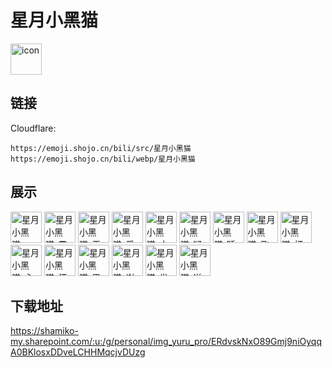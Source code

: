 # 星月小黑猫
<img src="https://emoji.shojo.cn/bili/src/星月小黑猫/icon.png" width="50" height="50" alt="icon">

## 链接
Cloudflare:
```
https://emoji.shojo.cn/bili/src/星月小黑猫
https://emoji.shojo.cn/bili/webp/星月小黑猫
```
## 展示
<img src="https://emoji.shojo.cn/bili/src/星月小黑猫/星月小黑猫-wink.png" width="50" height="50" alt="星月小黑猫-wink">
<img src="https://emoji.shojo.cn/bili/src/星月小黑猫/星月小黑猫-震惊.png" width="50" height="50" alt="星月小黑猫-震惊">
<img src="https://emoji.shojo.cn/bili/src/星月小黑猫/星月小黑猫-无语.png" width="50" height="50" alt="星月小黑猫-无语">
<img src="https://emoji.shojo.cn/bili/src/星月小黑猫/星月小黑猫-爱你.png" width="50" height="50" alt="星月小黑猫-爱你">
<img src="https://emoji.shojo.cn/bili/src/星月小黑猫/星月小黑猫-大哭.png" width="50" height="50" alt="星月小黑猫-大哭">
<img src="https://emoji.shojo.cn/bili/src/星月小黑猫/星月小黑猫-疑惑.png" width="50" height="50" alt="星月小黑猫-疑惑">
<img src="https://emoji.shojo.cn/bili/src/星月小黑猫/星月小黑猫-睡觉.png" width="50" height="50" alt="星月小黑猫-睡觉">
<img src="https://emoji.shojo.cn/bili/src/星月小黑猫/星月小黑猫-飞奔.png.png" width="50" height="50" alt="星月小黑猫-飞奔.png">
<img src="https://emoji.shojo.cn/bili/src/星月小黑猫/星月小黑猫-打call.png" width="50" height="50" alt="星月小黑猫-打call">
<img src="https://emoji.shojo.cn/bili/src/星月小黑猫/星月小黑猫-心碎.png" width="50" height="50" alt="星月小黑猫-心碎">
<img src="https://emoji.shojo.cn/bili/src/星月小黑猫/星月小黑猫-怀疑猫生.png" width="50" height="50" alt="星月小黑猫-怀疑猫生">
<img src="https://emoji.shojo.cn/bili/src/星月小黑猫/星月小黑猫-思考.png" width="50" height="50" alt="星月小黑猫-思考">
<img src="https://emoji.shojo.cn/bili/src/星月小黑猫/星月小黑猫-谢谢.png" width="50" height="50" alt="星月小黑猫-谢谢">
<img src="https://emoji.shojo.cn/bili/src/星月小黑猫/星月小黑猫-发呆.png" width="50" height="50" alt="星月小黑猫-发呆">
<img src="https://emoji.shojo.cn/bili/src/星月小黑猫/星月小黑猫-送花.png" width="50" height="50" alt="星月小黑猫-送花">

## 下载地址

https://shamiko-my.sharepoint.com/:u:/g/personal/img_yuru_pro/ERdvskNxO89Gmj9niOyqqA0BKlosxDDveLCHHMqcjvDUzg
